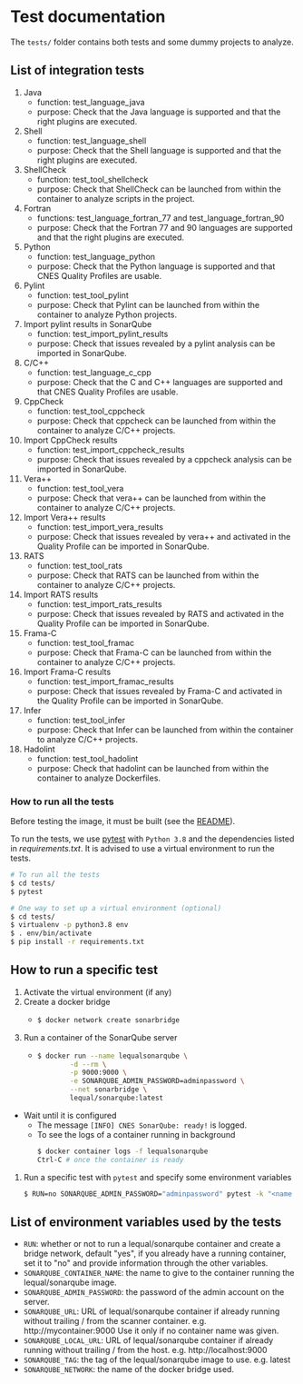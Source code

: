 # Test documentation

The `tests/` folder contains both tests and some dummy projects to analyze.

## List of integration tests

1. Java
    * function: test_language_java
    * purpose: Check that the Java language is supported and that the right plugins are executed.
1. Shell
    * function: test_language_shell
    * purpose: Check that the Shell language is supported and that the right plugins are executed.
1. ShellCheck
    * function: test_tool_shellcheck
    * purpose: Check that ShellCheck can be launched from within the container to analyze scripts in the project.
1. Fortran
    * functions: test_language_fortran_77 and test_language_fortran_90
    * purpose: Check that the Fortran 77 and 90 languages are supported and that the right plugins are executed.
1. Python
    * function: test_language_python
    * purpose: Check that the Python language is supported and that CNES Quality Profiles are usable.
1. Pylint
    * function: test_tool_pylint
    * purpose: Check that Pylint can be launched from within the container to analyze Python projects.
1. Import pylint results in SonarQube
    * function: test_import_pylint_results
    * purpose: Check that issues revealed by a pylint analysis can be imported in SonarQube.
1. C/C++
    * function: test_language_c_cpp
    * purpose: Check that the C and C++ languages are supported and that CNES Quality Profiles are usable.
1. CppCheck
    * function: test_tool_cppcheck
    * purpose: Check that cppcheck can be launched from within the container to analyze C/C++ projects.
1. Import CppCheck results
    * function: test_import_cppcheck_results
    * purpose: Check that issues revealed by a cppcheck analysis can be imported in SonarQube.
1. Vera++
    * function: test_tool_vera
    * purpose: Check that vera++ can be launched from within the container to analyze C/C++ projects.
1. Import Vera++ results
    * function: test_import_vera_results
    * purpose: Check that issues revealed by vera++ and activated in the Quality Profile can be imported in SonarQube.
1. RATS
    * function: test_tool_rats
    * purpose: Check that RATS can be launched from within the container to analyze C/C++ projects.
1. Import RATS results
    * function: test_import_rats_results
    * purpose: Check that issues revealed by RATS and activated in the Quality Profile can be imported in SonarQube.
1. Frama-C
    * function: test_tool_framac
    * purpose: Check that Frama-C can be launched from within the container to analyze C/C++ projects.
1. Import Frama-C results
    * function: test_import_framac_results
    * purpose: Check that issues revealed by Frama-C and activated in the Quality Profile can be imported in SonarQube.
1. Infer
    * function: test_tool_infer
    * purpose: Check that Infer can be launched from within the container to analyze C/C++ projects.
1. Hadolint
    * function: test_tool_hadolint
    * purpose: Check that hadolint can be launched from within the container to analyze Dockerfiles.

### How to run all the tests

Before testing the image, it must be built (see the [README](https://github.com/cnescatlab/sonar-scanner#how-to-build-the-image)).

To run the tests, we use [pytest](https://docs.pytest.org/en/stable/) with `Python 3.8` and the dependencies listed in _requirements.txt_. It is advised to use a virtual environment to run the tests.

```sh
# To run all the tests
$ cd tests/
$ pytest
```

```sh
# One way to set up a virtual environment (optional)
$ cd tests/
$ virtualenv -p python3.8 env
$ . env/bin/activate
$ pip install -r requirements.txt
```

## How to run a specific test

1. Activate the virtual environment (if any)
1. Create a docker bridge
    * ```sh
      $ docker network create sonarbridge
      ```
1. Run a container of the SonarQube server
    * ```sh
      $ docker run --name lequalsonarqube \
              -d --rm \
              -p 9000:9000 \
              -e SONARQUBE_ADMIN_PASSWORD=adminpassword \
              --net sonarbridge \
              lequal/sonarqube:latest
      ```
* Wait until it is configured
    * The message `[INFO] CNES SonarQube: ready!` is logged.
    * To see the logs of a container running in background
      ```sh
      $ docker container logs -f lequalsonarqube
      Ctrl-C # once the container is ready
      ```
1. Run a specific test with `pytest` and specify some environment variables
    ```sh
    $ RUN=no SONARQUBE_ADMIN_PASSWORD="adminpassword" pytest -k "<name of the test>"

## List of environment variables used by the tests


* `RUN`: whether or not to run a lequal/sonarqube container and create a bridge network, default "yes", if you already have a running container, set it to "no" and provide information through the other variables.
* `SONARQUBE_CONTAINER_NAME`: the name to give to the container running the lequal/sonarqube image.
* `SONARQUBE_ADMIN_PASSWORD`: the password of the admin account on the server.
* `SONARQUBE_URL`: URL of lequal/sonarqube container if already running without trailing / from the scanner container. e.g. http://mycontainer:9000 Use it only if no container name was given.
* `SONARQUBE_LOCAL_URL`: URL of lequal/sonarqube container if already running without trailing / from the host. e.g. http://localhost:9000
* `SONARQUBE_TAG`: the tag of the lequal/sonarqube image to use. e.g. latest
* `SONARQUBE_NETWORK`: the name of the docker bridge used.

